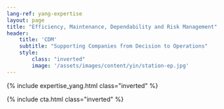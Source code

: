 ```yaml
---
lang-ref: yang-expertise
layout: page
title: "Efficiency, Maintenance, Dependability and Risk Management"
header:
    title: 'CDM'
    subtitle: "Supporting Companies from Decision to Operations"
    style:
        class: "inverted"
        image: '/assets/images/content/yin/station-ep.jpg'
---
```


{% include expertise_yang.html class="inverted" %}

{% include cta.html class="inverted" %}
